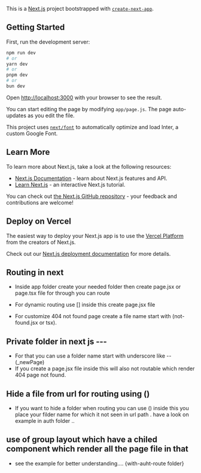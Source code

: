 This is a [Next.js](https://nextjs.org/) project bootstrapped with [`create-next-app`](https://github.com/vercel/next.js/tree/canary/packages/create-next-app).

## Getting Started

First, run the development server:

```bash
npm run dev
# or
yarn dev
# or
pnpm dev
# or
bun dev
```

Open [http://localhost:3000](http://localhost:3000) with your browser to see the result.

You can start editing the page by modifying `app/page.js`. The page auto-updates as you edit the file.

This project uses [`next/font`](https://nextjs.org/docs/basic-features/font-optimization) to automatically optimize and load Inter, a custom Google Font.

## Learn More

To learn more about Next.js, take a look at the following resources:

- [Next.js Documentation](https://nextjs.org/docs) - learn about Next.js features and API.
- [Learn Next.js](https://nextjs.org/learn) - an interactive Next.js tutorial.

You can check out [the Next.js GitHub repository](https://github.com/vercel/next.js/) - your feedback and contributions are welcome!

## Deploy on Vercel

The easiest way to deploy your Next.js app is to use the [Vercel Platform](https://vercel.com/new?utm_medium=default-template&filter=next.js&utm_source=create-next-app&utm_campaign=create-next-app-readme) from the creators of Next.js.

Check out our [Next.js deployment documentation](https://nextjs.org/docs/deployment) for more details.



## Routing in next 

- Inside app folder create your needed folder then create page.jsx or page.tsx file for through you can route 

- For dynamic routing use [] inside this create page.jsx file 

- For customize 404 not found page create a file name start with (not-found.jsx or tsx).

## Private folder in next js --- 

- For that you can use a folder name start with underscore like -- (_newPage) 
- If you create a page.jsx file inside this will also not routable which render 404 page not found.


## Hide a file  from url for routing using ()

- If you want to hide a folder when routing you can use () inside this you place your filder name for which it not seen in url path . 
have a look on example in auth folder ..


## use of group layout which have a chiled component which render all the page file in that 

- see the example for better understanding.... {with-auht-route folder}

